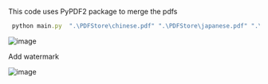 This code uses PyPDF2 package to merge the pdfs

```ruby
 python main.py  ".\PDFStore\chinese.pdf" ".\PDFStore\japanese.pdf" ".\PDFStore\korean.pdf"
 ```
 
 ![image](https://user-images.githubusercontent.com/43988314/224788799-78d3dd1e-5db2-4451-bed1-7084d6087788.png)
 
 
 Add watermark

![image](https://user-images.githubusercontent.com/43988314/224936771-6b3429ac-d3e3-469c-9e32-3c4d1cc9010d.png)
